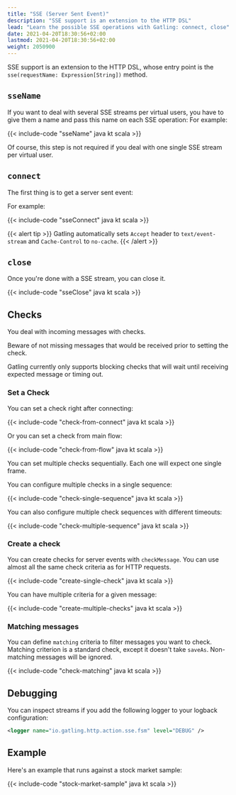 ```yaml
---
title: "SSE (Server Sent Event)"
description: "SSE support is an extension to the HTTP DSL"
lead: "Learn the possible SSE operations with Gatling: connect, close"
date: 2021-04-20T18:30:56+02:00
lastmod: 2021-04-20T18:30:56+02:00
weight: 2050900
---
```


SSE support is an extension to the HTTP DSL, whose entry point is the `sse(requestName: Expression[String])` method.

## `sseName`

If you want to deal with several SSE streams per virtual users, you have to give them a name and pass this name on each SSE operation:
For example:

{{< include-code "sseName" java kt scala >}}

Of course, this step is not required if you deal with one single SSE stream per virtual user.

## `connect`

The first thing is to get a server sent event:

For example:

{{< include-code "sseConnect" java kt scala >}}

{{< alert tip >}}
Gatling automatically sets `Accept` header to `text/event-stream` and `Cache-Control` to `no-cache`.
{{< /alert >}}

## `close`

Once you're done with a SSE stream, you can close it.

{{< include-code "sseClose" java kt scala >}}

## Checks

You deal with incoming messages with checks.

Beware of not missing messages that would be received prior to setting the check.

Gatling currently only supports blocking checks that will wait until receiving expected message or timing out.

### Set a Check

You can set a check right after connecting:

{{< include-code "check-from-connect" java kt scala >}}

Or you can set a check from main flow:

{{< include-code "check-from-flow" java kt scala >}}

You can set multiple checks sequentially. Each one will expect one single frame.

You can configure multiple checks in a single sequence:

{{< include-code "check-single-sequence" java kt scala >}}

You can also configure multiple check sequences with different timeouts:

{{< include-code "check-multiple-sequence" java kt scala >}}

### Create a check

You can create checks for server events with `checkMessage`.
You can use almost all the same check criteria as for HTTP requests.

{{< include-code "create-single-check" java kt scala >}}

You can have multiple criteria for a given message:

{{< include-code "create-multiple-checks" java kt scala >}}

### Matching messages

You can define `matching` criteria to filter messages you want to check.
Matching criterion is a standard check, except it doesn't take `saveAs`.
Non-matching messages will be ignored.

{{< include-code "check-matching" java kt scala >}}

## Debugging

You can inspect streams if you add the following logger to your logback configuration:

```xml
<logger name="io.gatling.http.action.sse.fsm" level="DEBUG" />
```

## Example

Here's an example that runs against a stock market sample:

{{< include-code "stock-market-sample" java kt scala >}}
